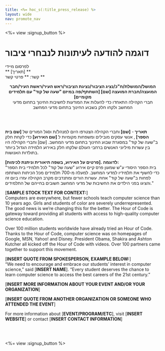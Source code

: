 ```yaml
---
title: <%= hoc_s(:title_press_release) %>
layout: wide
nav: promote_nav
---
```

<%= view :signup_button %>

# דוגמה להודעה לעיתונות לנבחרי ציבור

לפרסום מיידי   
** [תאריך] **   
קשר: ** פרטי קשר **  
  


<strong>

<center>
  המושל/המושלת/ח"כ/נציג הציבור/נציגת הציבור/ראש העיר/ראשת העיר/חבר המועצה/חברת המועצה [שם] [השתתף/פה במיזם "שעה של קוד" עם תלמידים מקומיים] </strong> <br /> חברי הקהילה התאחדו כדי להעלות את המודעות לחשיבות החינוך בתחום מדעי המחשב ולקחו חלק בשבוע החינוך בתחום מדעי המחשב
</center>

<br /> <br /></p> 

<p>
  <strong> תאריך </strong> - <strong> [שם] </strong> וחברי הקהילה הצטרפו היום למנהל/ת וסגל המורים של <strong> [שם בית הספר] </strong> , אנשי עסקים מובילים ומשפחות מקומיות ל <strong> [שם האירוע] </strong> כדי לקחת חלק ב"שעה של קוד" במסגרת שבוע החינוך בתחום מדעי המחשב. [שם] וחברי הקהילה היו בין עשרות מיליוני האנשים ברחבי העולם שלקחו חלק באירוע הלמידה הגדול ביותר בתולדות האנושות.
</p>

<p>
  <strong> [פרטים על האירוע, בשפה תיאורית וניתנת לכימות]. לדוגמה: </strong> <br /> "בית הספר היסודי ע"ש שמעון פרס קיים אירוע "שעה של קוד" לכל תלמידי בית הספר כדי לחשוף את תלמידיו למדעי המחשב. למעלה מ-700 תלמידים מכל הכיתות השתתפו לפחות ב"שעה של קוד" אחת. עשרות הורים ומתנדבים מקרב הקהילה עזרו ביום זה והציגו בפני הילדים את החשיבות של מדעי המחשב חשובים בחייהם של התלמידים."
</p>

<p>
  [<strong>SAMPLE STOCK TEXT FOR CONTEXT:</strong>]<br /> Computers are everywhere, but fewer schools teach computer science than 10 years ago. Girls and students of color are severely underrepresented. The good news is we’re changing this for the better. The Hour of Code is gateway toward providing all students with access to high-quality computer science education.
</p>

<p>
  Over 100 million students worldwide have already tried an Hour of Code. Thanks to the Hour of Code, computer science was on homepages of Google, MSN, Yahoo! and Disney. President Obama, Shakira and Ashton Kutcher all kicked off the Hour of Code with videos. Over 100 partners came together to support this movement.
</p>

<p>
  [<strong>INSERT QUOTE FROM SPOKESPERSON, EXAMPLE BELOW:</strong>]<br /> “We need to encourage and embrace our students’ interest in computer science,” said [<strong>INSERT NAME</strong>]. “Every student deserves the chance to learn computer science to access the best careers of the 21st century.”
</p>

<p>
  [<strong>INSERT MORE INFORMATION ABOUT YOUR EVENT AND/OR YOUR ORGANIZATION</strong>]
</p>

<p>
  [<strong>INSERT QUOTE FROM ANOTHER ORGANIZATION OR SOMEONE WHO ATTENDED THE EVENT</strong>]
</p>

<p>
  For more information about [<strong>EVENT/PROGRAM/ETC</strong>], visit [<strong>INSERT WEBSITE</strong>] or contact [<strong>INSERT CONTACT INFORMATION</strong>]
</p>

<p>
  <br /> <br />
</p>

<p>
  <%= view :signup_button %>
</p>